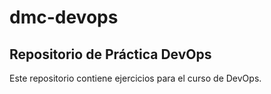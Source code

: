 # dmc-devops

 ## Repositorio de Práctica DevOps 

Este repositorio contiene ejercicios para el curso de DevOps.